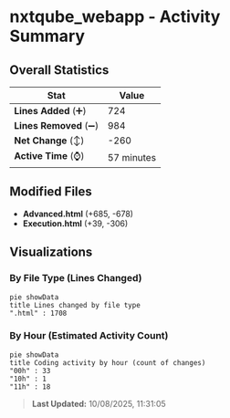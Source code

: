 # nxtqube_webapp - Activity Summary 

## Overall Statistics

| Stat                   | Value                                                             |
| ---------------------- | ----------------------------------------------------------------- |
| **Lines Added** (➕)   | 724                                          |
| **Lines Removed** (➖) | 984                                        |
| **Net Change** (↕)    | -260                |
| **Active Time** (⌚)   | 57 minutes |


## Modified Files
- **Advanced.html** (+685, -678)
- **Execution.html** (+39, -306)

## Visualizations

### By File Type (Lines Changed)

```mermaid
pie showData
title Lines changed by file type
".html" : 1708
```

### By Hour (Estimated Activity Count)

```mermaid
pie showData
title Coding activity by hour (count of changes)
"00h" : 33
"10h" : 1
"11h" : 18
```


> **Last Updated:** 10/08/2025, 11:31:05